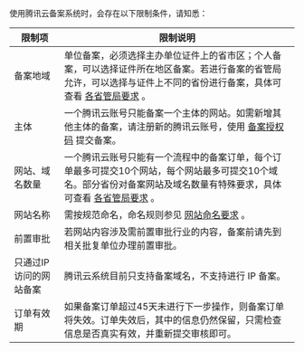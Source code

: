 使用腾讯云备案系统时，会存在以下限制条件，请知悉：

| 限制项   | 限制说明             |
| -------- | ----------------------|
| 备案地域 | 单位备案，必须选择主办单位证件上的省市区；个人备案，可以选择证件所在地区备案。若进行备案的省管局允许，可以选择与证件上不同的省份进行备案，具体可查看 [各省管局要求](https://cloud.tencent.com/document/product/243/3474) 。
| 主体 | 一个腾讯云账号只能备案一个主体的网站。如需新增其他主体的备案，请注册新的腾讯云账号，使用 [备案授权码](https://cloud.tencent.com/document/product/243/18908#.E5.A4.87.E6.A1.88.E6.8E.88.E6.9D.83.E7.A0.81) 提交备案。                 |
| 网站、域名数量 | 一个腾讯云账号只能有一个流程中的备案订单，每个订单最多可提交10个网站，每个网站最多可提交10个域名。部分省份对备案网站及域名数量有特殊要求，具体可查看 [各省管局要求](https://cloud.tencent.com/document/product/243/3474) 。 |
| 网站名称	 | 需按规范命名，命名规则参见 [网站命名要求](https://cloud.tencent.com/document/product/243/11740) 。  |
| 前置审批	 | 若网站内容涉及需前置审批行业的内容，备案前请先到相关批复单位办理前置审批。     |
| 只通过IP访问的网站备案 | 腾讯云系统目前只支持备案域名，不支持进行 IP 备案。
| 订单有效期 | 如果备案订单超过45天未进行下一步操作，则备案订单将失效。订单失效后，其中的信息仍然保留，只需检查信息是否真实有效，并重新提交审核即可。 |
